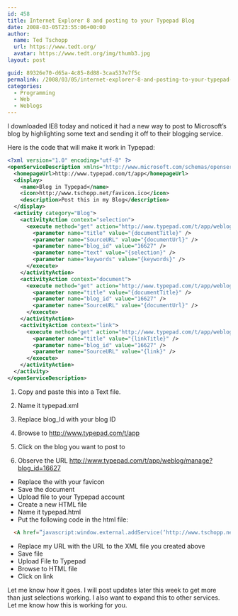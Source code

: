 ```yaml
---
id: 458
title: Internet Explorer 8 and posting to your Typepad Blog
date: 2008-03-05T23:55:06+00:00
author:
  name: Ted Tschopp
  url: https://www.tedt.org/
  avatar: https://www.tedt.org/img/thumb3.jpg
layout: post

guid: 89326e70-d65a-4c85-8d88-3caa537e7f5c
permalink: /2008/03/05/internet-explorer-8-and-posting-to-your-typepad-blog/
categories:
  - Programming
  - Web
  - Weblogs
---
```

I downloaded IE8 today and noticed it had a new way to post to Microsoft’s blog by highlighting some text and sending it off to their blogging service.

Here is the code that will make it work in Typepad:

~~~xml
<?xml version="1.0" encoding="utf-8" ?>
<openServiceDescription xmlns="http://www.microsoft.com/schemas/openservicedescription/1.0>">
  <homepageUrl>http://www.typepad.com/t/app</homepageUrl>
  <display>
    <name>Blog in Typepad</name>
    <icon>http://www.tschopp.net/favicon.ico</icon>
    <description>Post this in my Blog</description>
  </display>
  <activity category="Blog">
    <activityAction context="selection">
      <execute method="get" action="http://www.typepad.com/t/app/weblog/post">
        <parameter name="title" value="{documentTitle}" />
        <parameter name="SourceURL" value="{documentUrl}" />
        <parameter name="blog_id" value="16627" />
        <parameter name="text" value="{selection}" />
        <parameter name="keywords" value="{keywords}" />
      </execute>
    </activityAction>
    <activityAction context="document">
      <execute method="get" action="http://www.typepad.com/t/app/weblog/post">
        <parameter name="title" value="{documentTitle}" />
        <parameter name="blog_id" value="16627" />
        <parameter name="SourceURL" value="{documentUrl}" />
      </execute>
    </activityAction>
    <activityAction context="link">
      <execute method="get" action="http://www.typepad.com/t/app/weblog/post">
        <parameter name="title" value="{linkTitle}" />
        <parameter name="blog_id" value="16627" />
        <parameter name="SourceURL" value="{link}" />
      </execute>
    </activityAction>
  </activity>
</openServiceDescription>
~~~   

  1. Copy and paste this into a Text file.
  2. Name it typepad.xml
  3. Replace blog_Id with your blog ID

  1. Browse to <http://www.typepad.com/t/app>
  2. Click on the blog you want to post to
  3. Observe the URL <http://www.typepad.com/t/app/weblog/manage?blog_id=16627>

  * Replace the <icon> with your favicon
  * Save the document
  * Upload file to your Typepad account
  * Create a new HTML file
  * Name it typepad.html
  * Put the following code in the html file:

~~~html
  <A href=”javascript:window.external.addService(‘http://www.tschopp.net/typepad.xml’);”>Click Here</a>
~~~

  * Replace my URL with the URL to the XML file you created above
  * Save file
  * Upload File to Typepad
  * Browse to HTML file
  * Click on link

Let me know how it goes. I will post updates later this week to get more than just selections working. I also want to expand this to other services. Let me know how this is working for you.